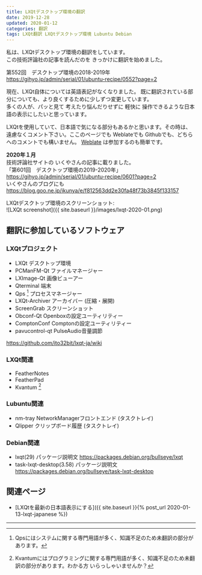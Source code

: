 ```yaml
---
title: LXQtデスクトップ環境の翻訳
date: 2019-12-28
updated: 2020-01-12
categories: 翻訳
tags: LXQt翻訳 LXQtデスクトップ環境 Lubuntu Debian
---
```


私は、LXQtデスクトップ環境の翻訳をしています。  
この技術評論社の記事を読んだのを きっかけに翻訳を始めました。

第552回　デスクトップ環境の2018-2019年  
<https://gihyo.jp/admin/serial/01/ubuntu-recipe/0552?page=2>

現在、LXQt自体については英語表記がなくなりました。
既に翻訳されている部分についても、より良くするために少しずつ変更しています。  
多くの人が、パッと見て 考えたり悩んだりせずに 軽快に 操作できるような日本語の表示にしたいと思っています。

LXQtを使用していて、日本語で気になる部分もあるかと思います。その時は、遠慮なくコメント下さい。ここのページでも Weblateでも Githubでも、どちらへのコメントでも構いません。
[Weblate](https://weblate.lxqt.org/engage/lxqt/) は参加するのも簡単です。

**2020年１月**  
技術評論社サイトの いくやさんの記事に載りました。  
「第601回　デスクトップ環境の2019-2020年」 <https://gihyo.jp/admin/serial/01/ubuntu-recipe/0601?page=2>  
いくやさんのブログにも <https://blog.goo.ne.jp/ikunya/e/f812563dd2e30fa48f73b3845f133157>  

LXQtデスクトップ環境のスクリーンショット:  
![LXQt screenshot]({{ site.baseurl }}/images/lxqt-2020-01.png)

## 翻訳に参加しているソフトウェア

### LXQtプロジェクト
- LXQt デスクトップ環境
- PCManFM-Qt ファイルマネージャー
- LXImage-Qt 画像ビューアー
- Qterminal 端末
- Qps [^qps] プロセスマネージャー
- LXQt-Archiver アーカイバー (圧縮・展開)
- ScreenGrab スクリーンショット
- Obconf-Qt Openboxの設定ユーティリティー
- ComptonConf Comptonの設定ユーティリティー
- pavucontrol-qt PulseAudio音量調節

<https://github.com/ito32bit/lxqt-ja/wiki>  

[^qps]: Qpsにはシステムに関する専門用語が多く、知識不足のため未翻訳の部分があります。

### LXQt関連
- FeatherNotes
- FeatherPad
- Kvantum [^k]

[^k]: Kvantumにはプログラミングに関する専門用語が多く、知識不足のため未翻訳の部分があります。わかる方 いらっしゃいませんか？

### Lubuntu関連
- nm-tray NetworkManagerフロントエンド (タスクトレイ)
- Qlipper クリップボード履歴 (タスクトレイ)

### Debian関連
- lxqt(29) パッケージ説明文  <https://packages.debian.org/bullseye/lxqt>
- task-lxqt-desktop(3.58) パッケージ説明文 <https://packages.debian.org/bullseye/task-lxqt-desktop>

## 関連ページ

- [LXQtを最新の日本語表示にする]({{ site.baseurl }}{% post_url 2020-01-13-lxqt-japanese %})


***
